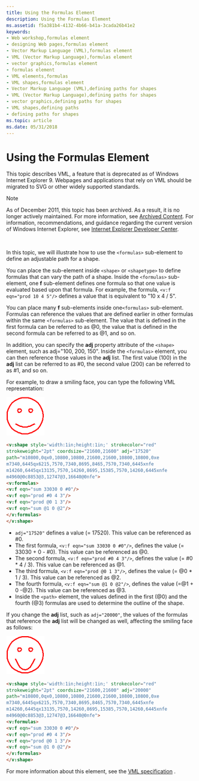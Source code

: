 ```yaml
---
title: Using the Formulas Element
description: Using the Formulas Element
ms.assetid: f5a381b4-4132-4b66-b41a-3cada26b41e2
keywords:
- Web workshop,formulas element
- designing Web pages,formulas element
- Vector Markup Language (VML),formulas element
- VML (Vector Markup Language),formulas element
- vector graphics,formulas element
- formulas element
- VML elements,formulas
- VML shapes,formulas element
- Vector Markup Language (VML),defining paths for shapes
- VML (Vector Markup Language),defining paths for shapes
- vector graphics,defining paths for shapes
- VML shapes,defining paths
- defining paths for shapes
ms.topic: article
ms.date: 05/31/2018
---
```


# Using the Formulas Element

This topic describes VML, a feature that is deprecated as of Windows Internet Explorer 9. Webpages and applications that rely on VML should be migrated to SVG or other widely supported standards.

> [!Note]  
> As of December 2011, this topic has been archived. As a result, it is no longer actively maintained. For more information, see [Archived Content](https://docs.microsoft.com/previous-versions/windows/internet-explorer/ie-developer/). For information, recommendations, and guidance regarding the current version of Windows Internet Explorer, see [Internet Explorer Developer Center](https://msdn.microsoft.com/ie/).

 

In this topic, we will illustrate how to use the `<formulas>` sub-element to define an adjustable path for a shape.

You can place the <formulas> sub-element inside `<shape>` or `<shapetype>` to define formulas that can vary the path of a shape. Inside the `<formulas>` sub-element, one **f** sub-element defines one formula so that one value is evaluated based upon that formula. For example, the formula, `<v:f eqn="prod 10 4 5"/>` defines a value that is equivalent to "10 x 4 / 5".

You can place many **f** sub-elements inside one`<formulas>` sub-element. Formulas can reference the values that are defined earlier in other formulas within the same `<formulas>` sub-element. The value that is defined in the first formula can be referred to as @0, the value that is defined in the second formula can be referred to as @1, and so on.

In addition, you can specify the **adj** property attribute of the `<shape>` element, such as adj="100, 200, 150". Inside the `<formulas>` element, you can then reference those values in the **adj** list. The first value (100) in the **adj** list can be referred to as \#0, the second value (200) can be referred to as \#1, and so on.

For example, to draw a smiling face, you can type the following VML representation:

![shape1.gif (735 bytes)](images/shape1f.gif)


```HTML
<v:shape style='width:1in;height:1in;' strokecolor="red"
strokeweight="2pt" coordsize="21600,21600" adj="17520"
path="m10800,0qx0,10800,10800,21600,21600,10800,10800,0xe
m7340,6445qx6215,7570,7340,8695,8465,7570,7340,6445xnfe
m14260,6445qx13135,7570,14260,8695,15385,7570,14260,6445xnfe
m4960@0c8853@3,12747@3,16640@0nfe">
<v:formulas>
<v:f eqn="sum 33030 0 #0"/>
<v:f eqn="prod #0 4 3"/>
<v:f eqn="prod @0 1 3"/>
<v:f eqn="sum @1 0 @2"/>
</v:formulas>
</v:shape>
```





-   `adj="17520"` defines a value (= 17520). This value can be referenced as \#0.
-   The first formula, `<v:f eqn="sum 33030 0 #0"/>`, defines the value (= 33030 + 0 - \#0). This value can be referenced as @0.
-   The second formula, `<v:f eqn="prod #0 4 3"/>`, defines the value (= \#0 \* 4 / 3). This value can be referenced as @1.
-   The third formula, `<v:f eqn="prod @0 1 3"/>`, defines the value (= @0 \* 1 / 3). This value can be referenced as @2.
-   The fourth formula, `<v:f eqn="sum @1 0 @2"/>`, defines the value (=@1 + 0 -@2). This value can be referenced as @3.
-   Inside the `<path>` element, the values defined in the first (@0) and the fourth (@3) formulas are used to determine the outline of the shape.

If you change the **adj** list, such as `adj="20000"`, the values of the formulas that reference the **adj** list will be changed as well, affecting the smiling face as follows:

![shape2.gif (765 bytes)](images/shape2f.gif)


```HTML
<v:shape style='width:1in;height:1in;' strokecolor="red"
strokeweight="2pt" coordsize="21600,21600" adj="20000"
path="m10800,0qx0,10800,10800,21600,21600,10800,10800,0xe
m7340,6445qx6215,7570,7340,8695,8465,7570,7340,6445xnfe
m14260,6445qx13135,7570,14260,8695,15385,7570,14260,6445xnfe
m4960@0c8853@3,12747@3,16640@0nfe">
<v:formulas>
<v:f eqn="sum 33030 0 #0"/>
<v:f eqn="prod #0 4 3"/>
<v:f eqn="prod @0 1 3"/>
<v:f eqn="sum @1 0 @2"/>
</v:formulas>
</v:shape>
```





For more information about this element, see the [VML specification](https://www.w3.org/TR/NOTE-VML#-toc416858392) .

 

 




